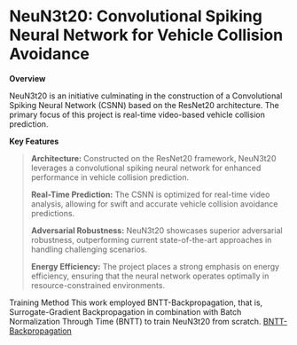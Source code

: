# **NeuN3t20: Convolutional Spiking Neural Network for Vehicle Collision Avoidance**

**Overview**

NeuN3t20 is an initiative culminating in the construction of a Convolutional Spiking Neural Network (CSNN) based on the ResNet20 architecture. The primary focus of this project is real-time video-based vehicle collision prediction. 

**Key Features**
>**Architecture:** Constructed on the ResNet20 framework, NeuN3t20 leverages a convolutional spiking neural network for enhanced performance in vehicle collision prediction.
>
>**Real-Time Prediction:** The CSNN is optimized for real-time video analysis, allowing for swift and accurate vehicle collision avoidance predictions.
>
>**Adversarial Robustness:** NeuN3t20 showcases superior adversarial robustness, outperforming current state-of-the-art approaches in handling challenging scenarios.
>
>**Energy Efficiency:** The project places a strong emphasis on energy efficiency, ensuring that the neural network operates optimally in resource-constrained environments.

Training Method
This work employed BNTT-Backpropagation, that is, Surrogate-Gradient Backpropagation in combination with Batch Normalization Through Time (BNTT) to train NeuN3t20 from scratch. [BNTT-Backpropagation](https://www.frontiersin.org/articles/10.3389/fnins.2021.773954/full)

